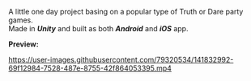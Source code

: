 A little one day project basing on a popular type of Truth or Dare party games. <br/>
Made in ***Unity*** and built as both ***Android*** and ***iOS*** app.

**Preview:**

https://user-images.githubusercontent.com/79320534/141832992-69f12984-7528-487e-8755-42f864053395.mp4

